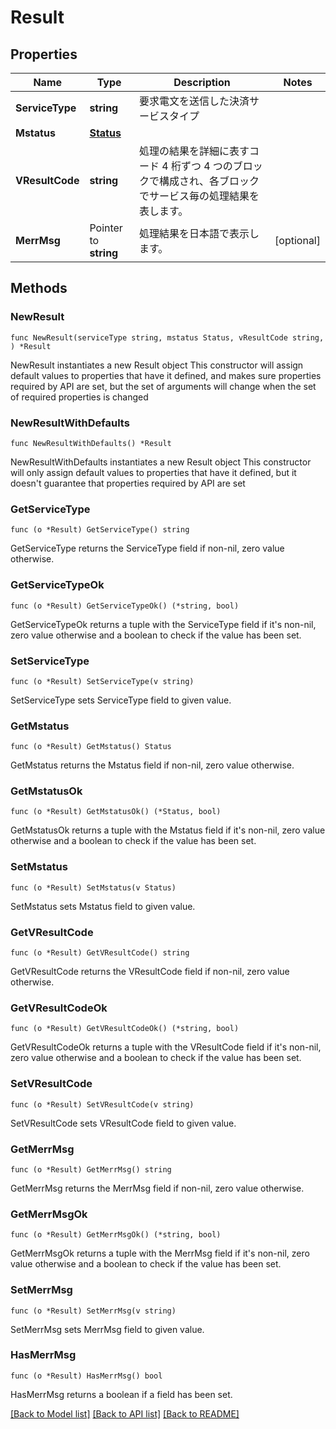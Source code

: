 # Result

## Properties

Name | Type | Description | Notes
------------ | ------------- | ------------- | -------------
**ServiceType** | **string** | 要求電文を送信した決済サービスタイプ | 
**Mstatus** | [**Status**](Status.md) |  | 
**VResultCode** | **string** | 処理の結果を詳細に表すコード 4 桁ずつ 4 つのブロックで構成され、各ブロックでサービス毎の処理結果を表します。  | 
**MerrMsg** | Pointer to **string** | 処理結果を日本語で表示します。 | [optional] 

## Methods

### NewResult

`func NewResult(serviceType string, mstatus Status, vResultCode string, ) *Result`

NewResult instantiates a new Result object
This constructor will assign default values to properties that have it defined,
and makes sure properties required by API are set, but the set of arguments
will change when the set of required properties is changed

### NewResultWithDefaults

`func NewResultWithDefaults() *Result`

NewResultWithDefaults instantiates a new Result object
This constructor will only assign default values to properties that have it defined,
but it doesn't guarantee that properties required by API are set

### GetServiceType

`func (o *Result) GetServiceType() string`

GetServiceType returns the ServiceType field if non-nil, zero value otherwise.

### GetServiceTypeOk

`func (o *Result) GetServiceTypeOk() (*string, bool)`

GetServiceTypeOk returns a tuple with the ServiceType field if it's non-nil, zero value otherwise
and a boolean to check if the value has been set.

### SetServiceType

`func (o *Result) SetServiceType(v string)`

SetServiceType sets ServiceType field to given value.


### GetMstatus

`func (o *Result) GetMstatus() Status`

GetMstatus returns the Mstatus field if non-nil, zero value otherwise.

### GetMstatusOk

`func (o *Result) GetMstatusOk() (*Status, bool)`

GetMstatusOk returns a tuple with the Mstatus field if it's non-nil, zero value otherwise
and a boolean to check if the value has been set.

### SetMstatus

`func (o *Result) SetMstatus(v Status)`

SetMstatus sets Mstatus field to given value.


### GetVResultCode

`func (o *Result) GetVResultCode() string`

GetVResultCode returns the VResultCode field if non-nil, zero value otherwise.

### GetVResultCodeOk

`func (o *Result) GetVResultCodeOk() (*string, bool)`

GetVResultCodeOk returns a tuple with the VResultCode field if it's non-nil, zero value otherwise
and a boolean to check if the value has been set.

### SetVResultCode

`func (o *Result) SetVResultCode(v string)`

SetVResultCode sets VResultCode field to given value.


### GetMerrMsg

`func (o *Result) GetMerrMsg() string`

GetMerrMsg returns the MerrMsg field if non-nil, zero value otherwise.

### GetMerrMsgOk

`func (o *Result) GetMerrMsgOk() (*string, bool)`

GetMerrMsgOk returns a tuple with the MerrMsg field if it's non-nil, zero value otherwise
and a boolean to check if the value has been set.

### SetMerrMsg

`func (o *Result) SetMerrMsg(v string)`

SetMerrMsg sets MerrMsg field to given value.

### HasMerrMsg

`func (o *Result) HasMerrMsg() bool`

HasMerrMsg returns a boolean if a field has been set.


[[Back to Model list]](../README.md#documentation-for-models) [[Back to API list]](../README.md#documentation-for-api-endpoints) [[Back to README]](../README.md)


